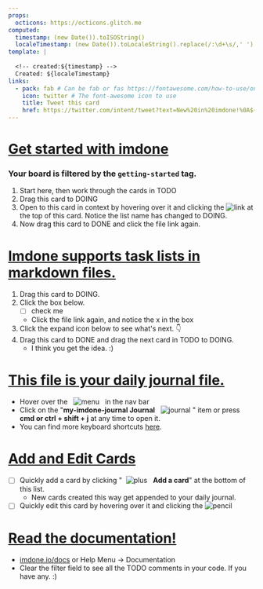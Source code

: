 ```yaml
---
props:
  octicons: https://octicons.glitch.me
computed:
  timestamp: (new Date()).toISOString()
  localeTimestamp: (new Date()).toLocaleString().replace(/:\d+\s/,' ')
template: |
  
  <!-- created:${timestamp} -->
  Created: ${localeTimestamp}
links:
  - pack: fab # Can be fab or fas https://fontawesome.com/how-to-use/on-the-web/referencing-icons/basic-use
    icon: twitter # The font-awesome icon to use
    title: Tweet this card
    href: https://twitter.com/intent/tweet?text=New%20in%20imdone!%0A${encodedText}%0ATweeted%20with%20@imdoneio
---
```


# [Get started with imdone](#TODO:0)
<!-- +getting-started Due in 10 minutes. -->
### Your board is filtered by the `getting-started` tag.
1. Start here, then work through the cards in TODO
1. Drag this card to DOING
1. Open to this card in context by hovering over it and clicking the ![link]({{octicons}}/link.svg?size=16) at the top of this card.  Notice the list name has changed to DOING.
1. Now drag this card to DONE and click the file link again.

# [Imdone supports task lists in markdown files.](#TODO:1)
<!-- +getting-started Due in 20 minutes. -->
1. Drag this card to DOING.
1. Click the box below.
    - [ ] check me
    - Click the file link again, and notice the x in the box
1. Click the expand icon below to see what's next. :point_down:
1. Drag this card to DONE and drag the next card in TODO to DOING.
    - I think you get the idea. :)

# [This file is your daily journal file.](#TODO:2)
<!-- +getting-started Due in 20 minutes. -->
- Hover over the &nbsp; ![menu]({{octicons}}/kebab-vertical.svg) &nbsp; in the nav bar
- Click on the "**my-imdone-journal Journal** &nbsp; ![journal]({{octicons}}/markdown.svg) " item or press **cmd or ctrl + shift + j** at any time to open it.
- You can find more keyboard shortcuts [here](https://imdone.io/docs/#/settings?id=keyboard-shortcuts).

# [Add and Edit Cards](#TODO:3)
<!-- +getting-started Due in 30 minutes. -->
- [ ] Quickly add a card by clicking "&nbsp; ![plus]({{octicons}}/plus.svg) &nbsp; **Add a card**" at the bottom of this list.
    - New cards created this way get appended to your daily journal.
- [ ] Quickly edit this card by hovering over it and clicking the ![pencil]({{octicons}}/pencil.svg?size=16)

# [Read the documentation!](#TODO:4)
<!-- +getting-started Due in 4 hours. -->
- [imdone.io/docs](https://imdone.io/docs) or Help Menu -> Documentation
- Clear the filter field to see all the TODO comments in your code.  If you have any. :)

<!-- 
# [Put your TODOs in block comments to keep them out of generated content.](#TODO:5)
+getting-started
-->